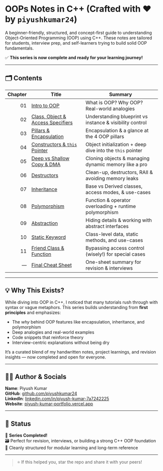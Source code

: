 # OOPs Notes in C++ (Crafted with ❤️ by `piyushkumar24`)

A beginner-friendly, structured, and concept-first guide to understanding Object-Oriented Programming (OOP) using C++. These notes are tailored for students, interview prep, and self-learners trying to build solid OOP fundamentals.

✅ **This series is now complete and ready for your learning journey!**

---

## 🗂️ Contents

| Chapter | Title                                               | Summary                                                      |
|--------:|-----------------------------------------------------|--------------------------------------------------------------|
|   01    | [Intro to OOP](https://github.com/piyushkumar24/OOPsNotes-Cpp/blob/main/Chapter%2001%3A%20Introduction%20to%20OOP's%20in%20C%2B%2B/README.md)                         | What is OOP? Why OOP? Real-world analogies                   |
|   02    | [Class, Object & Access Specifiers](https://github.com/piyushkumar24/OOPsNotes-Cpp/blob/main/Chapter%2002%3A%20Class%2C%20Obj%20%26%20Access%20Specifiers/README.md)       | Understanding blueprint vs instance & visibility control     |
|   03    | [Pillars & Encapsulation](https://github.com/piyushkumar24/OOPsNotes-Cpp/blob/main/Chapter%2003%3A%20OOPs%20Pillars%20%26%20Encapsulation/README.md)     | Encapsulation & a glance at the 4 OOP pillars                |
|   04    | [Constructors & `this` Pointer](https://github.com/piyushkumar24/OOPsNotes-Cpp/blob/main/Chapter%2004%3A%20Constructors%20and%20this%20pointer/README.md)         | Object initialization + deep dive into the `this` pointer    |
|   05    | [Deep vs Shallow Copy & DMA](https://github.com/piyushkumar24/OOPsNotes-Cpp/blob/main/Chapter%2005%3A%20Deep%20vs%20Shallow%20Copy%20%26%20DMA/README.md)              | Cloning objects & managing dynamic memory like a pro         |
|   06    | [Destructors](https://github.com/piyushkumar24/OOPsNotes-Cpp/blob/main/Chapter%2006%3A%20Destructors/README.md)                           | Clean-up, destructors, RAII & avoiding memory leaks          |
|   07    | [Inheritance](https://github.com/piyushkumar24/OOPsNotes-Cpp/blob/main/Chapter%2007%3A%20Inheritance/README.md)                           | Base vs Derived classes, access modes, & use-cases           |
|   08    | [Polymorphism](https://github.com/piyushkumar24/OOPsNotes-Cpp/blob/main/Chapter%2008%3A%20Polymorphism/README.md)                         | Function & operator overloading + runtime polymorphism       |
|   09    | [Abstraction](https://github.com/piyushkumar24/OOPsNotes-Cpp/blob/main/Chapter%2009%3A%20Abstraction/README.md)                           | Hiding details & working with abstract interfaces            |
|   10    | [Static Keyword](https://github.com/piyushkumar24/OOPsNotes-Cpp/blob/main/Chapter%2010%3A%20Static%20Keyword/README.md)                              | Class-level data, static methods, and use-cases              |
|   11    | [Friend Class & Function](https://github.com/piyushkumar24/OOPsNotes-Cpp/blob/main/Chapter%2011%3A%20Friend%20Class%20%26%20Function/README.md)                    | Bypassing access control (wisely!) for special cases         |
|   —     | [Final Cheat Sheet](https://github.com/piyushkumar24/OOPsNotes-Cpp/blob/main/Final%20Revision%20Cheat%20Sheet/README.md)                  | One-sheet summary for revision & interviews                  |

---

## 💡 Why This Exists?

While diving into OOP in C++, I noticed that many tutorials rush through with syntax or vague metaphors. This series builds understanding from **first principles** and emphasizes:

- The *why* behind OOP features like encapsulation, inheritance, and polymorphism
- Deep analogies and real-world examples
- Code snippets that reinforce theory
- Interview-centric explanations without being dry

It’s a curated blend of my handwritten notes, project learnings, and revision insights — now completed and open for everyone.

---

## 👨‍💻 Author & Socials

**Name**: Piyush Kumar  
**GitHub**: [github.com/piyushkumar24](https://github.com/piyushkumar24)  
**LinkedIn**: [linkedin.com/in/piyush-kumar-7a7242225](https://www.linkedin.com/in/piyush-kumar-7a7242225/)  
**Website**: [piyush-kumar-portfolio.vercel.app](https://piyush-kumar-portfolio.vercel.app/)

---

## 🏁 Status

🎉 **Series Completed!**  
🗃️ Perfect for revision, interviews, or building a strong C++ OOP foundation  
📌 Cleanly structured for modular learning and long-term reference  

---

> ⭐ If this helped you, star the repo and share it with your peers!

